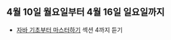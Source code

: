 ## 4월 10일 월요일부터 4월 16일 일요일까지
- [자바 기초부터 마스터하기](https://www.inflearn.com/course/%EC%9E%90%EB%B0%94-%EA%B8%B0%EC%B4%88-%EB%A7%88%EC%8A%A4%ED%84%B0-2) 섹션 4까지 듣기
